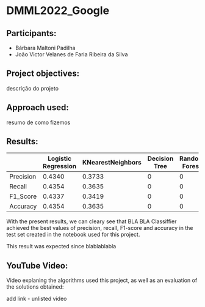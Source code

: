 # DMML2022_Google

## Participants:
 * Bárbara Maltoni Padilha
 * João Victor Velanes de Faria Ribeira da Silva
 
## Project objectives:
descrição do projeto

## Approach used:
resumo de como fizemos

## Results:
|  | Logistic Regression | KNearestNeighbors | Decision Tree | Random Forest | Neural Networks |
| ------------- | ------------- | ------------- |------------- |------------- |------------- |
| Precision | 0.4340 | 0.3733	 | 0 | 0 | 0 |
| Recall  | 0.4354 | 0.3635	 | 0 | 0 | 0 |
| F1_Score  | 0.4337 | 0.3419 | 0 | 0 | 0 |
| Accuracy  | 0.4354 | 0.3635	 | 0 | 0 | 0 |

With the present results, we can cleary see that BLA BLA Classiffier achieved the best values of precision, recall, F1-score and accuracy in the test set created in the notebook used for this project.

This result was expected since blablablabla

## YouTube Video:
Video explaning the algorithms used this project, as well as an evaluation of the solutions obtained:

add link - unlisted video
